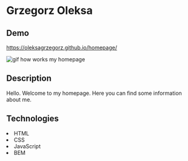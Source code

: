 # Grzegorz Oleksa 

## Demo
https://oleksagrzegorz.github.io/homepage/

![gif how works my homepage](homepage.gif)


## Description

Hello. Welcome to my homepage. Here you can find some information about me.

## Technologies

<li>HTML</li>
<li>CSS</li>
<li>JavaScript</li>
<li>BEM</li>
